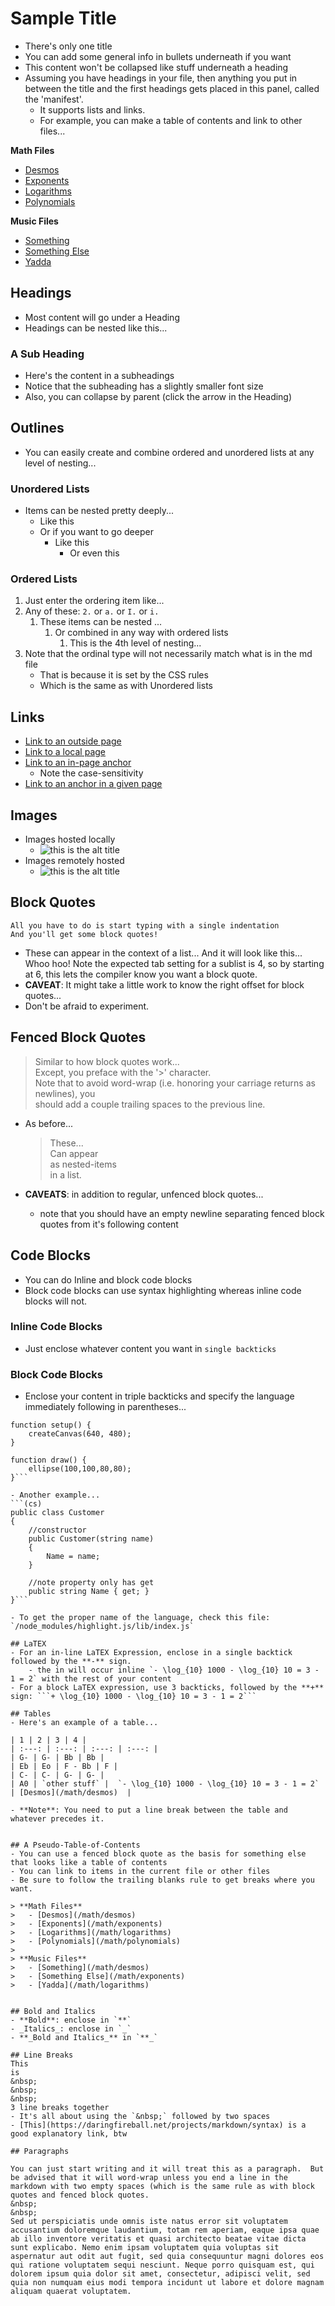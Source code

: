 Sample Title
=================
- There's only one title
- You can add some general info in bullets underneath if you want
- This content won't be collapsed like stuff underneath a heading
- Assuming you have headings in your file, then anything you put in between the title and the first headings gets placed in this panel, called the 'manifest'.
    - It supports lists and links.
    - For example, you can make a table of contents and link to other files...
    
**Math Files**  
- [Desmos](/math/desmos)  
- [Exponents](/math/exponents)  
- [Logarithms](/math/logarithms)  
- [Polynomials](/math/polynomials)  
  
**Music Files**
- [Something](/math/desmos)  
- [Something Else](/math/exponents)  
- [Yadda](/math/logarithms)  


## Headings
- Most content will go under a Heading
- Headings can be nested like this...

### A Sub Heading
- Here's the content in a subheadings
- Notice that the subheading has a slightly smaller font size
- Also, you can collapse by parent (click the arrow in the Heading)

## Outlines
- You can easily create and combine ordered and unordered lists at any level of nesting...

### Unordered Lists
- Items can be nested pretty deeply...
    - Like this
    - Or if you want to go deeper
        - Like this
            - Or even this

### Ordered Lists
1. Just enter the ordering item like...
2. Any of these: `2.` or `a.` or `I.` or `i.`
    1. These items can be nested ...
        1. Or combined in any way with ordered lists
            1. This is the 4th level of nesting...
3. Note that the ordinal type will not necessarily match what is in the md file
    - That is because it is set by the CSS rules
    - Which is the same as with Unordered lists 
        
## Links
- [Link to an outside page](///www.google.com)
- [Link to a local page](/math/desmos)
- [Link to an in-page anchor](#Block-Quotes)
    - Note the case-sensitivity
- [Link to an anchor in a given page](/programming/dotnet/tools/vs-2015-power-user-essentials#Video-7-Letting-Visual-Studio-Help-You)

## Images
- Images hosted locally
    - ![this is the alt title](/resources/images/programming/git_merge_commit_1.png)
- Images remotely hosted
    - ![this is the alt title](http://upload.wikimedia.org/wikipedia/commons/0/02/Simple_sine_wave.svg)

## Block Quotes
    All you have to do is start typing with a single indentation
    And you'll get some block quotes!
- These can appear in the context of a list...
      And it will look like this...
      Whoo hoo!
      Note the expected tab setting for a sublist is 4, so by starting at 6,
      this lets the compiler know you want a block quote.
- **CAVEAT**: It might take a little work to know the right offset for block quotes...
- Don't be afraid to experiment.

## Fenced Block Quotes
> Similar to how block quotes work...  
> Except, you preface with the '>' character.  
> Note that to avoid word-wrap (i.e. honoring your carriage returns as newlines), you  
> should add a couple trailing spaces to the previous line.

- As before...
    > These...  
    > Can appear  
    > as nested-items  
    > in a list.

- **CAVEATS**: in addition to regular, unfenced block quotes...
    - note that you should have an empty newline separating fenced block quotes from it's following content
    
## Code Blocks
- You can do Inline and block code blocks
- Block code blocks can use syntax highlighting whereas inline code blocks will not.

### Inline Code Blocks
- Just enclose whatever content you want in `single backticks`

### Block Code Blocks
- Enclose your content in triple backticks and specify the language immediately following in parentheses...  

```(javascript)
function setup() {
    createCanvas(640, 480);
}

function draw() {
    ellipse(100,100,80,80);
}```

- Another example...  
```(cs)
public class Customer
{
    //constructor
    public Customer(string name)
    {
        Name = name;
    }    
    
    //note property only has get
    public string Name { get; }
}```

- To get the proper name of the language, check this file: `/node_modules/highlight.js/lib/index.js`

## LaTEX
- For an in-line LaTEX Expression, enclose in a single backtick followed by the **-** sign.
    - the in will occur inline `- \log_{10} 1000 - \log_{10} 10 = 3 - 1 = 2` with the rest of your content
- For a block LaTEX expression, use 3 backticks, followed by the **+** sign: ```+ \log_{10} 1000 - \log_{10} 10 = 3 - 1 = 2```

## Tables
- Here's an example of a table...

| 1 | 2 | 3 | 4 |
| :---: | :---: | :---: | :---: |
| G- | G- | Bb | Bb |
| Eb | Eo | F - Bb | F |
| C- | C- | G- | G- |
| A0 | `other stuff` |  `- \log_{10} 1000 - \log_{10} 10 = 3 - 1 = 2`  | [Desmos](/math/desmos)  |

- **Note**: You need to put a line break between the table and whatever precedes it.


## A Pseudo-Table-of-Contents
- You can use a fenced block quote as the basis for something else that looks like a table of contents
- You can link to items in the current file or other files
- Be sure to follow the trailing blanks rule to get breaks where you want.

> **Math Files**  
>   - [Desmos](/math/desmos)  
>   - [Exponents](/math/exponents)  
>   - [Logarithms](/math/logarithms)  
>   - [Polynomials](/math/polynomials)  
>  
> **Music Files**
>   - [Something](/math/desmos)  
>   - [Something Else](/math/exponents)  
>   - [Yadda](/math/logarithms)  


## Bold and Italics
- **Bold**: enclose in `**`
- _Italics_: enclose in `_`
- **_Bold and Italics_** in `**_`

## Line Breaks
This  
is
&nbsp;  
&nbsp;  
&nbsp;  
3 line breaks together  
- It's all about using the `&nbsp;` followed by two spaces
- [This](https://daringfireball.net/projects/markdown/syntax) is a good explanatory link, btw

## Paragraphs

You can just start writing and it will treat this as a paragraph.  But be advised that it will word-wrap unless you end a line in the markdown with two empty spaces (which is the same rule as with block quotes and fenced block quotes.
&nbsp;  
&nbsp;  
Sed ut perspiciatis unde omnis iste natus error sit voluptatem accusantium doloremque laudantium, totam rem aperiam, eaque ipsa quae ab illo inventore veritatis et quasi architecto beatae vitae dicta sunt explicabo. Nemo enim ipsam voluptatem quia voluptas sit aspernatur aut odit aut fugit, sed quia consequuntur magni dolores eos qui ratione voluptatem sequi nesciunt. Neque porro quisquam est, qui dolorem ipsum quia dolor sit amet, consectetur, adipisci velit, sed quia non numquam eius modi tempora incidunt ut labore et dolore magnam aliquam quaerat voluptatem. 


 


